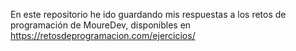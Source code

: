 En este repositorio he ido guardando mis respuestas a los retos de programación de MoureDev, disponibles en https://retosdeprogramacion.com/ejercicios/
